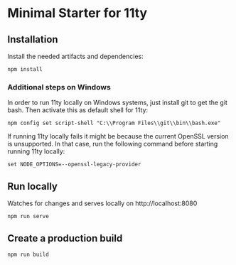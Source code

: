 # Minimal Starter for 11ty 

## Installation

Install the needed artifacts and dependencies:

```
npm install
```

### Additional steps on Windows

In order to run 11ty locally on Windows systems, just install git to get the git bash.
Then activate this as default shell for 11ty:

```
npm config set script-shell "C:\\Program Files\\git\\bin\\bash.exe"
```

If running 11ty locally fails it might be because the current OpenSSL version is unsupported.
In that case, run the following command before starting running 11ty locally:
```
set NODE_OPTIONS=--openssl-legacy-provider 
```

## Run locally

Watches for changes and serves locally on http://localhost:8080

```
npm run serve
```

## Create a production build

```
npm run build
```
